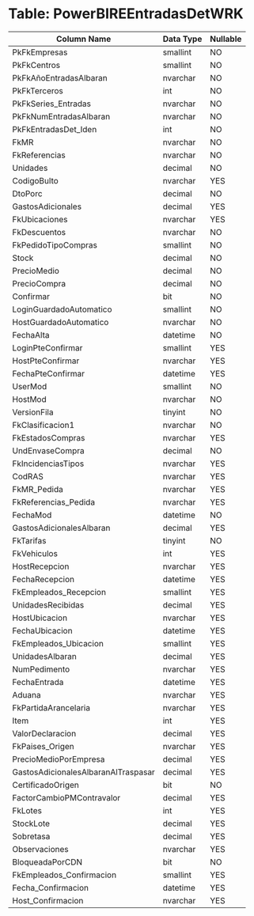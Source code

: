 # Table: PowerBIREEntradasDetWRK

| Column Name | Data Type | Nullable |
|-------------|-----------|----------|
| PkFkEmpresas | smallint | NO |
| PkFkCentros | smallint | NO |
| PkFkAñoEntradasAlbaran | nvarchar | NO |
| PkFkTerceros | int | NO |
| PkFkSeries_Entradas | nvarchar | NO |
| PkFkNumEntradasAlbaran | nvarchar | NO |
| PkFkEntradasDet_Iden | int | NO |
| FkMR | nvarchar | NO |
| FkReferencias | nvarchar | NO |
| Unidades | decimal | NO |
| CodigoBulto | nvarchar | YES |
| DtoPorc | decimal | NO |
| GastosAdicionales | decimal | YES |
| FkUbicaciones | nvarchar | YES |
| FkDescuentos | nvarchar | NO |
| FkPedidoTipoCompras | smallint | NO |
| Stock | decimal | NO |
| PrecioMedio | decimal | NO |
| PrecioCompra | decimal | NO |
| Confirmar | bit | NO |
| LoginGuardadoAutomatico | smallint | NO |
| HostGuardadoAutomatico | nvarchar | NO |
| FechaAlta | datetime | NO |
| LoginPteConfirmar | smallint | YES |
| HostPteConfirmar | nvarchar | YES |
| FechaPteConfirmar | datetime | YES |
| UserMod | smallint | NO |
| HostMod | nvarchar | NO |
| VersionFila | tinyint | NO |
| FkClasificacion1 | nvarchar | NO |
| FkEstadosCompras | nvarchar | YES |
| UndEnvaseCompra | decimal | NO |
| FkIncidenciasTipos | nvarchar | YES |
| CodRAS | nvarchar | YES |
| FkMR_Pedida | nvarchar | YES |
| FkReferencias_Pedida | nvarchar | YES |
| FechaMod | datetime | NO |
| GastosAdicionalesAlbaran | decimal | YES |
| FkTarifas | tinyint | NO |
| FkVehiculos | int | YES |
| HostRecepcion | nvarchar | YES |
| FechaRecepcion | datetime | YES |
| FkEmpleados_Recepcion | smallint | YES |
| UnidadesRecibidas | decimal | YES |
| HostUbicacion | nvarchar | YES |
| FechaUbicacion | datetime | YES |
| FkEmpleados_Ubicacion | smallint | YES |
| UnidadesAlbaran | decimal | YES |
| NumPedimento | nvarchar | YES |
| FechaEntrada | datetime | YES |
| Aduana | nvarchar | YES |
| FkPartidaArancelaria | nvarchar | YES |
| Item | int | YES |
| ValorDeclaracion | decimal | YES |
| FkPaises_Origen | nvarchar | YES |
| PrecioMedioPorEmpresa | decimal | YES |
| GastosAdicionalesAlbaranAlTraspasar | decimal | YES |
| CertificadoOrigen | bit | NO |
| FactorCambioPMContravalor | decimal | YES |
| FkLotes | int | YES |
| StockLote | decimal | YES |
| Sobretasa | decimal | YES |
| Observaciones | nvarchar | YES |
| BloqueadaPorCDN | bit | NO |
| FkEmpleados_Confirmacion | smallint | YES |
| Fecha_Confirmacion | datetime | YES |
| Host_Confirmacion | nvarchar | YES |
